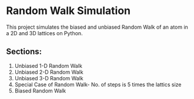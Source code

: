 # Random Walk Simulation

This project simulates the biased and unbiased Random Walk of an atom in a 2D and 3D lattices on Python. 

## Sections:

1. Unbiased 1-D Random Walk
2. Unbiased 2-D Random Walk
3. Unbiased 3-D Random Walk
4. Special Case of Random Walk- No. of steps is 5 times the lattics size
5. Biased Random Walk







